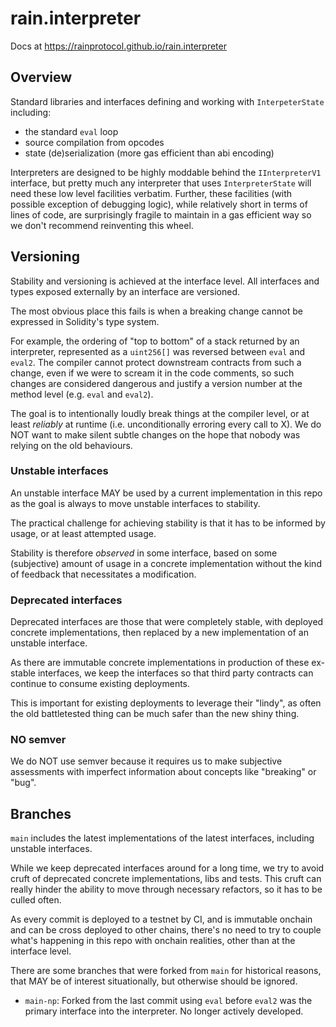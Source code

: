 # rain.interpreter

Docs at https://rainprotocol.github.io/rain.interpreter

## Overview

Standard libraries and interfaces defining and working with `InterpeterState` including:

- the standard `eval` loop
- source compilation from opcodes
- state (de)serialization (more gas efficient than abi encoding)

Interpreters are designed to be highly moddable behind the `IInterpreterV1`
interface, but pretty much any interpreter that uses `InterpreterState` will
need these low level facilities verbatim. Further, these facilities
(with possible exception of debugging logic), while relatively short in terms
of lines of code, are surprisingly fragile to maintain in a gas efficient way
so we don't recommend reinventing this wheel.

## Versioning

Stability and versioning is achieved at the interface level. All interfaces and
types exposed externally by an interface are versioned.

The most obvious place this fails is when a breaking change cannot be expressed
in Solidity's type system.

For example, the ordering of "top to bottom" of a stack returned by an
interpreter, represented as a `uint256[]` was reversed between `eval` and
`eval2`. The compiler cannot protect downstream contracts from such a change,
even if we were to scream it in the code comments, so such changes are considered
dangerous and justify a version number at the method level
(e.g. `eval` and `eval2`).

The goal is to intentionally loudly break things at the compiler level, or at
least _reliably_ at runtime (i.e. unconditionally erroring every call to X). We
do NOT want to make silent subtle changes on the hope that nobody was relying on
the old behaviours.

### Unstable interfaces

An unstable interface MAY be used by a current implementation in this repo as the
goal is always to move unstable interfaces to stability.

The practical challenge for achieving stability is that it has to be informed by
usage, or at least attempted usage.

Stability is therefore _observed_ in some interface, based on some (subjective)
amount of usage in a concrete implementation without the kind of feedback that
necessitates a modification.

### Deprecated interfaces

Deprecated interfaces are those that were completely stable, with deployed
concrete implementations, then replaced by a new implementation of an unstable
interface.

As there are immutable concrete implementations in production of these ex-stable
interfaces, we keep the interfaces so that third party contracts can continue to
consume existing deployments.

This is important for existing deployments to leverage their "lindy", as often
the old battletested thing can be much safer than the new shiny thing.

### NO semver

We do NOT use semver because it requires us to make subjective assessments with
imperfect information about concepts like "breaking" or "bug".

## Branches

`main` includes the latest implementations of the latest interfaces, including
unstable interfaces.

While we keep deprecated interfaces around for a long time, we try to avoid cruft
of deprecated concrete implementations, libs and tests. This cruft can really
hinder the ability to move through necessary refactors, so it has to be culled
often.

As every commit is deployed to a testnet by CI, and is immutable onchain and can
be cross deployed to other chains, there's no need to try to couple what's
happening in this repo with onchain realities, other than at the interface level.

There are some branches that were forked from `main` for historical reasons, that
MAY be of interest situationally, but otherwise should be ignored.

- `main-np`: Forked from the last commit using `eval` before `eval2` was the
  primary interface into the interpreter. No longer actively developed.